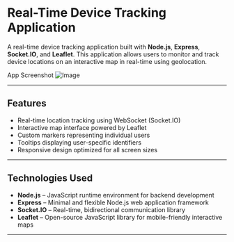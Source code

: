 # Real-Time Device Tracking Application

A real-time device tracking application built with **Node.js**, **Express**, **Socket.IO**, and **Leaflet**. This application allows users to monitor and track device locations on an interactive map in real-time using geolocation.

App Screenshot
![Image](https://github.com/user-attachments/assets/dae34341-a722-48e9-ac3a-a732cc4f183f)

---

## Features

- Real-time location tracking using WebSocket (Socket.IO)
- Interactive map interface powered by Leaflet
- Custom markers representing individual users
- Tooltips displaying user-specific identifiers
- Responsive design optimized for all screen sizes

---

## Technologies Used

- **Node.js** – JavaScript runtime environment for backend development
- **Express** – Minimal and flexible Node.js web application framework
- **Socket.IO** – Real-time, bidirectional communication library
- **Leaflet** – Open-source JavaScript library for mobile-friendly interactive maps

---
